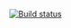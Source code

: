 [![Build status](https://ci.appveyor.com/api/projects/status/1loxqgi4mkg84uo4?svg=true)](https://ci.appveyor.com/project/ValeryCharkin/api-ci-1-2)
